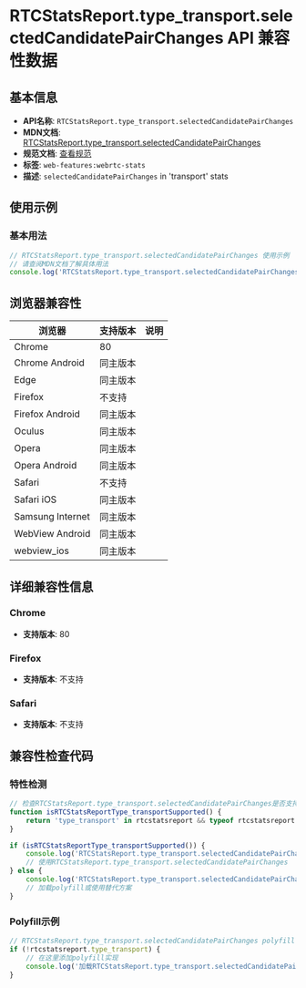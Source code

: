 # RTCStatsReport.type_transport.selectedCandidatePairChanges API 兼容性数据

## 基本信息

- **API名称**: `RTCStatsReport.type_transport.selectedCandidatePairChanges`
- **MDN文档**: [RTCStatsReport.type_transport.selectedCandidatePairChanges](https://developer.mozilla.org/docs/Web/API/RTCTransportStats/selectedCandidatePairChanges)
- **规范文档**: [查看规范](https://w3c.github.io/webrtc-stats/#dom-rtctransportstats-selectedcandidatepairchanges)
- **标签**: `web-features:webrtc-stats`
- **描述**: `selectedCandidatePairChanges` in 'transport' stats

## 使用示例

### 基本用法

```javascript
// RTCStatsReport.type_transport.selectedCandidatePairChanges 使用示例
// 请查阅MDN文档了解具体用法
console.log('RTCStatsReport.type_transport.selectedCandidatePairChanges API');
```

## 浏览器兼容性

| 浏览器 | 支持版本 | 说明 |
|--------|----------|------|
| Chrome | 80 |  |
| Chrome Android | 同主版本 |  |
| Edge | 同主版本 |  |
| Firefox | 不支持 |  |
| Firefox Android | 同主版本 |  |
| Oculus | 同主版本 |  |
| Opera | 同主版本 |  |
| Opera Android | 同主版本 |  |
| Safari | 不支持 |  |
| Safari iOS | 同主版本 |  |
| Samsung Internet | 同主版本 |  |
| WebView Android | 同主版本 |  |
| webview_ios | 同主版本 |  |

## 详细兼容性信息

### Chrome

- **支持版本**: 80

### Firefox

- **支持版本**: 不支持

### Safari

- **支持版本**: 不支持

## 兼容性检查代码

### 特性检测

```javascript
// 检查RTCStatsReport.type_transport.selectedCandidatePairChanges是否支持
function isRTCStatsReportType_transportSupported() {
    return 'type_transport' in rtcstatsreport && typeof rtcstatsreport.type_transport === 'function';
}

if (isRTCStatsReportType_transportSupported()) {
    console.log('RTCStatsReport.type_transport.selectedCandidatePairChanges 支持');
    // 使用RTCStatsReport.type_transport.selectedCandidatePairChanges
} else {
    console.log('RTCStatsReport.type_transport.selectedCandidatePairChanges 不支持，需要polyfill');
    // 加载polyfill或使用替代方案
}
```

### Polyfill示例

```javascript
// RTCStatsReport.type_transport.selectedCandidatePairChanges polyfill
if (!rtcstatsreport.type_transport) {
    // 在这里添加polyfill实现
    console.log('加载RTCStatsReport.type_transport.selectedCandidatePairChanges polyfill');
}
```

